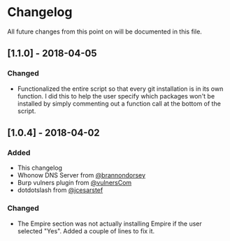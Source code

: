 # Changelog
All future changes from this point on will be documented in this file.

## [1.1.0] - 2018-04-05
### Changed
- Functionalized the entire script so that every git installation is in its own function. I did this to help the user specify which packages won't be installed by simply commenting out a function call at the bottom of the script.

## [1.0.4] - 2018-04-02
### Added
- This changelog
- Whonow DNS Server from [@brannondorsey](https://github.com/brannondorsey)
- Burp vulners plugin from [@vulnersCom](https://github.com/vulnersCom)
- dotdotslash from [@jcesarstef](https://github.com/jcesarstef)

### Changed
- The Empire section was not actually installing Empire if the user selected "Yes". Added a couple of lines to fix it.
